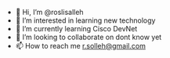 - 👋 Hi, I’m @roslisalleh
- 👀 I’m interested in learning new technology
- 🌱 I’m currently learning Cisco DevNet
- 💞️ I’m looking to collaborate on dont know yet
- 📫 How to reach me r.solleh@gmail.com

<!---
roslisalleh/roslisalleh is a ✨ special ✨ repository because its `README.md` (this file) appears on your GitHub profile.
You can click the Preview link to take a look at your changes.
--->
